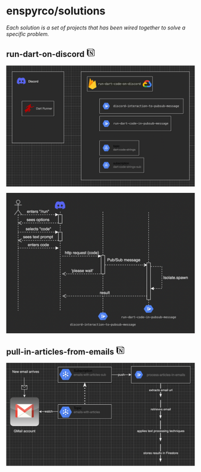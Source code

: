 # enspyrco/solutions

*Each solution is a set of projects that has been wired together to solve a specific problem.*

## run-dart-on-discord [![Notion](https://raw.githubusercontent.com/enspyrco/solutions/media/notion.png)](https://www.notion.so/enspyrco/run-dart-code-on-discord-dc104408c9fc4c04b882b87ffa8cffec)

[![run-dart-on-discord-domain](https://raw.githubusercontent.com/enspyrco/solutions/main/run-dart-on-discord/domain.png)](./pull-in-articles-from-emails/README.md)

[![run-dart-on-discord-sequence](https://raw.githubusercontent.com/enspyrco/solutions/main/run-dart-on-discord/sequence.png)](./pull-in-articles-from-emails/README.md)

## pull-in-articles-from-emails [![Notion](https://raw.githubusercontent.com/enspyrco/solutions/media/notion.png)](https://www.notion.so/enspyrco/pull-in-articles-from-emails-da8a4493db214c25919216e2ca65a3a3)

[![pull-in-articles-from-emails](https://raw.githubusercontent.com/enspyrco/solutions/main/pull-in-articles-from-emails/domain.png)](./pull-in-articles-from-emails/README.md)
